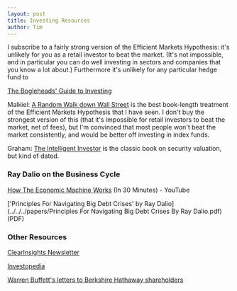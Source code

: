 ```yaml
---
layout: post
title: Investing Resources
author: Tim
---
```


I subscribe to a fairly strong version of the Efficient Markets Hypothesis: it's unlikely for you as a retail investor to beat the market. (It's not impossible, and in particular you can do well investing in sectors and companies that you know a lot about.) Furthermore it's unlikely for any particular hedge fund to 


[The Bogleheads' Guide to Investing](https://www.amazon.com/Bogleheads-Guide-Investing-Taylor-Larimore/dp/0470067365)  

Malkiel: [A Random Walk down Wall Street](https://en.wikipedia.org/wiki/A_Random_Walk_Down_Wall_Street) is the best book-length treatment of the Efficient Markets Hypothesis that I have seen. I don't buy the strongest version of this (that it's impossible for retail investors to beat the market, net of fees), but I'm convinced that most people won't beat the market consistently, and would be better off investing in index funds.

Graham: [The Intelligent Investor](https://www.amazon.com/Intelligent-Investor-Definitive-Investing-Essentials/dp/0060555661) is the classic book on security valuation, but kind of dated.  



### Ray Dalio on the Business Cycle
[How The Economic Machine Works](https://www.youtube.com/watch?v=PHe0bXAIuk0) (In 30 Minutes) - YouTube  

['Principles For Navigating Big Debt Crises' by Ray Dalio](../../../papers/Principles For Navigating Big Debt Crises By Ray Dalio.pdf) (PDF)  

### Other Resources  
[ClearInsights Newsletter](https://clearwater-analytics.com/clearinsights/)  

[Investopedia](https://www.investopedia.com/)  

[Warren Buffett's letters to Berkshire Hathaway shareholders](https://www.berkshirehathaway.com/letters/letters.html)  